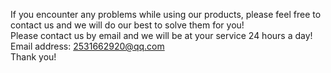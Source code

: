 If you encounter any problems while using our products, please feel free to contact us and we will do our best to solve them for you!  
Please contact us by email and we will be at your service 24 hours a day!  
Email address: 2531662920@qq.com  
Thank you!  
